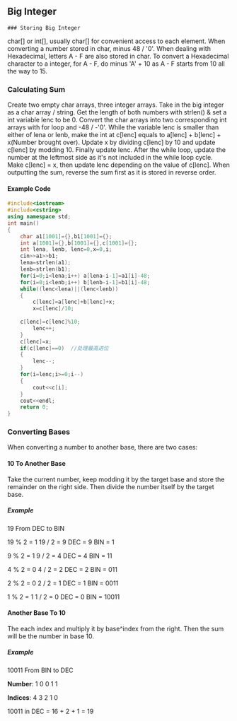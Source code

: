 ## Big Integer

	### Storing Big Integer

char[] or int[], usually char[] for convenient access to each element. When converting a number stored in char, minus 48 / '0'. When dealing with Hexadecimal, letters A - F are also stored in char. To convert a Hexadecimal character to a integer, for A - F, do minus 'A' + 10 as A - F starts from 10 all the way to 15.

### Calculating Sum

Create two empty char arrays, three integer arrays. Take in the big integer as a char array / string. Get the length of both numbers with strlen() & set a int variable lenc to be 0. Convert the char arrays into two corresponding int arrays with for loop and -48 / -'0'. While the variable lenc is smaller than either of lena or lenb, make the int at c[lenc] equals to a[lenc] + b[lenc] + x(Number brought over). Update x by dividing c[lenc] by 10 and update c[lenc] by modding 10. Finally update lenc. After the while loop, update the number at the leftmost side as it's not included in the while loop cycle. Make c[lenc] = x, then update lenc depending on the value of c[lenc]. When outputting the sum, reverse the sum first as it is stored in reverse order. 

#### Example Code

```c++
#include<iostream>
#include<cstring>
using namespace std;
int main()
{
    char a1[1001]={},b1[1001]={};
    int a[1001]={},b[1001]={},c[1001]={};
    int lena, lenb, lenc=0,x=0,i;
    cin>>a1>>b1;
    lena=strlen(a1);
    lenb=strlen(b1);
    for(i=0;i<lena;i++) a[lena-i-1]=a1[i]-48;
    for(i=0;i<lenb;i++) b[lenb-i-1]=b1[i]-48;
    while((lenc<lena)||(lenc<lenb))
    {
        c[lenc]=a[lenc]+b[lenc]+x;
        x=c[lenc]/10;
        
	c[lenc]=c[lenc]%10;
        lenc++;
    }
    c[lenc]=x;
    if(c[lenc]==0)  //处理最高进位 
    {
        lenc--;
    }
    for(i=lenc;i>=0;i--)
    {
        cout<<c[i];
    }
    cout<<endl;
    return 0;
}

```

### Converting Bases

When converting a number to another base, there are two cases:

#### 10 To Another Base

Take the current number, keep modding it by the target base and store the remainder on the right side. Then divide the number itself by the target base. 

##### Example

19 From DEC to BIN

19 % 2 = 1		19 / 2 = 9	 DEC = 9 	BIN = 1

9 % 2 = 1		   9 / 2 = 4	  DEC = 4	 BIN = 11

4 % 2 = 0			4 / 2 = 2 	DEC = 2	 BIN = 011

2 % 2 = 0			2 / 2 = 1	  DEC = 1	BIN = 0011

1 % 2 = 1			1 / 2 = 0	  DEC = 0	BIN = 10011

#### Another Base To 10

The each index and multiply it by base^index from the right. Then the sum will be the number in base 10.

##### Example

10011 From BIN to DEC

**Number**: 1 0 0 1 1

**Indices**:    4 3 2 1 0

10011 in DEC = 16 + 2 + 1 = 19